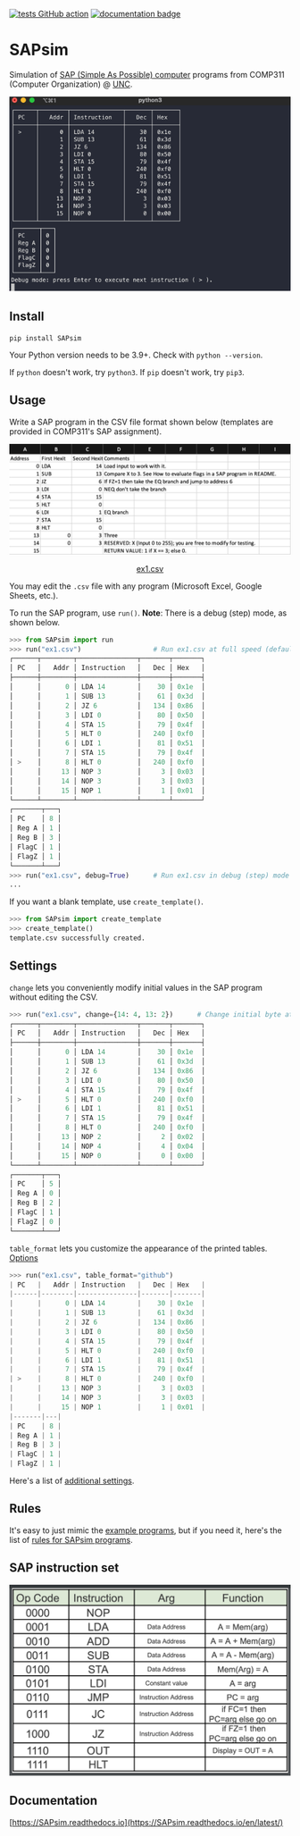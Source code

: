 [![tests GitHub action](https://github.com/jesse-wei/SAPsim/actions/workflows/tests.yml/badge.svg)](https://github.com/jesse-wei/SAPsim/actions/workflows/tests.yml)
[![documentation badge](https://readthedocs.org/projects/sapsim/badge/?version=latest)](https://SAPsim.readthedocs.io/en/latest/)

# SAPsim

Simulation of [SAP (Simple As Possible) computer](https://jessewei.dev/img/sap.jpg) programs from COMP311 (Computer Organization) @ [UNC](https://unc.edu).

<p align="center">
    <img src="https://raw.githubusercontent.com/jesse-wei/SAPsim/main/docs/_static/SAPsim_demo.gif" alt="SAPsim demo">
</p>

## Install

`pip install SAPsim`

Your Python version needs to be 3.9+. Check with `python --version`.

If `python` doesn't work, try `python3`. If `pip` doesn't work, try `pip3`.

## Usage

Write a SAP program in the CSV file format shown below (templates are provided in COMP311's SAP assignment).

<p align="center">
    <img src="https://raw.githubusercontent.com/jesse-wei/SAPsim/main/docs/_static/ex1.jpg" alt="Screenshot of ex1.csv in Excel">
</p>
<p align="center">
    <a href="https://github.com/jesse-wei/SAPsim/blob/main/tests/public_prog/ex1.csv">ex1.csv</a>
</p>

You may edit the `.csv` file with any program (Microsoft Excel, Google Sheets, etc.).

To run the SAP program, use `run()`. **Note**: There is a debug (step) mode, as shown below.

```py
>>> from SAPsim import run
>>> run("ex1.csv")                  # Run ex1.csv at full speed (default)
┌──────┬────────┬───────────────┬───────┬───────┐
│ PC   │   Addr │ Instruction   │   Dec │ Hex   │
├──────┼────────┼───────────────┼───────┼───────┤
│      │      0 │ LDA 14        │    30 │ 0x1e  │
│      │      1 │ SUB 13        │    61 │ 0x3d  │
│      │      2 │ JZ 6          │   134 │ 0x86  │
│      │      3 │ LDI 0         │    80 │ 0x50  │
│      │      4 │ STA 15        │    79 │ 0x4f  │
│      │      5 │ HLT 0         │   240 │ 0xf0  │
│      │      6 │ LDI 1         │    81 │ 0x51  │
│      │      7 │ STA 15        │    79 │ 0x4f  │
│ >    │      8 │ HLT 0         │   240 │ 0xf0  │
│      │     13 │ NOP 3         │     3 │ 0x03  │
│      │     14 │ NOP 3         │     3 │ 0x03  │
│      │     15 │ NOP 1         │     1 │ 0x01  │
└──────┴────────┴───────────────┴───────┴───────┘
┌───────┬───┐
│ PC    │ 8 │
│ Reg A │ 1 │
│ Reg B │ 3 │
│ FlagC │ 1 │
│ FlagZ │ 1 │
└───────┴───┘
>>> run("ex1.csv", debug=True)      # Run ex1.csv in debug (step) mode
...
```

If you want a blank template, use `create_template()`.

```py
>>> from SAPsim import create_template
>>> create_template()
template.csv successfully created.
```

## Settings

`change` lets you conveniently modify initial values in the SAP program without editing the CSV.

```py
>>> run("ex1.csv", change={14: 4, 13: 2})      # Change initial byte at address 14 to 4 and at 13 to 2
┌──────┬────────┬───────────────┬───────┬───────┐
│ PC   │   Addr │ Instruction   │   Dec │ Hex   │
├──────┼────────┼───────────────┼───────┼───────┤
│      │      0 │ LDA 14        │    30 │ 0x1e  │
│      │      1 │ SUB 13        │    61 │ 0x3d  │
│      │      2 │ JZ 6          │   134 │ 0x86  │
│      │      3 │ LDI 0         │    80 │ 0x50  │
│      │      4 │ STA 15        │    79 │ 0x4f  │
│ >    │      5 │ HLT 0         │   240 │ 0xf0  │
│      │      6 │ LDI 1         │    81 │ 0x51  │
│      │      7 │ STA 15        │    79 │ 0x4f  │
│      │      8 │ HLT 0         │   240 │ 0xf0  │
│      │     13 │ NOP 2         │     2 │ 0x02  │
│      │     14 │ NOP 4         │     4 │ 0x04  │
│      │     15 │ NOP 0         │     0 │ 0x00  │
└──────┴────────┴───────────────┴───────┴───────┘
┌───────┬───┐
│ PC    │ 5 │
│ Reg A │ 0 │
│ Reg B │ 2 │
│ FlagC │ 1 │
│ FlagZ │ 0 │
└───────┴───┘
```

`table_format` lets you customize the appearance of the printed tables. [Options](https://github.com/astanin/python-tabulate#table-format)

```py
>>> run("ex1.csv", table_format="github")
| PC   |   Addr | Instruction   |   Dec | Hex   |
|------|--------|---------------|-------|-------|
|      |      0 | LDA 14        |    30 | 0x1e  |
|      |      1 | SUB 13        |    61 | 0x3d  |
|      |      2 | JZ 6          |   134 | 0x86  |
|      |      3 | LDI 0         |    80 | 0x50  |
|      |      4 | STA 15        |    79 | 0x4f  |
|      |      5 | HLT 0         |   240 | 0xf0  |
|      |      6 | LDI 1         |    81 | 0x51  |
|      |      7 | STA 15        |    79 | 0x4f  |
| >    |      8 | HLT 0         |   240 | 0xf0  |
|      |     13 | NOP 3         |     3 | 0x03  |
|      |     14 | NOP 3         |     3 | 0x03  |
|      |     15 | NOP 1         |     1 | 0x01  |
|-------|---|
| PC    | 8 |
| Reg A | 1 |
| Reg B | 3 |
| FlagC | 1 |
| FlagZ | 1 |
```

Here's a list of [additional settings](https://SAPsim.readthedocs.io/en/latest/#additional-settings).

## Rules

It's easy to just mimic the [example programs](https://github.com/jesse-wei/SAPsim/tree/main/tests/public_prog), but if you need it, here's the list of [rules for SAPsim programs](https://SAPsim.readthedocs.io/en/latest/rules.html).

## SAP instruction set

<p align="center">
    <img src="https://raw.githubusercontent.com/jesse-wei/SAPsim/main/docs/_static/sap_instruction_set.jpg" alt="SAP instruction set">
</p>

## Documentation

[https://SAPsim.readthedocs.io](https://SAPsim.readthedocs.io/en/latest/)
